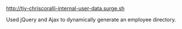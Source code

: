http://tiy-chriscoralli-internal-user-data.surge.sh

Used jQuery and Ajax to dynamically generate an employee directory.
